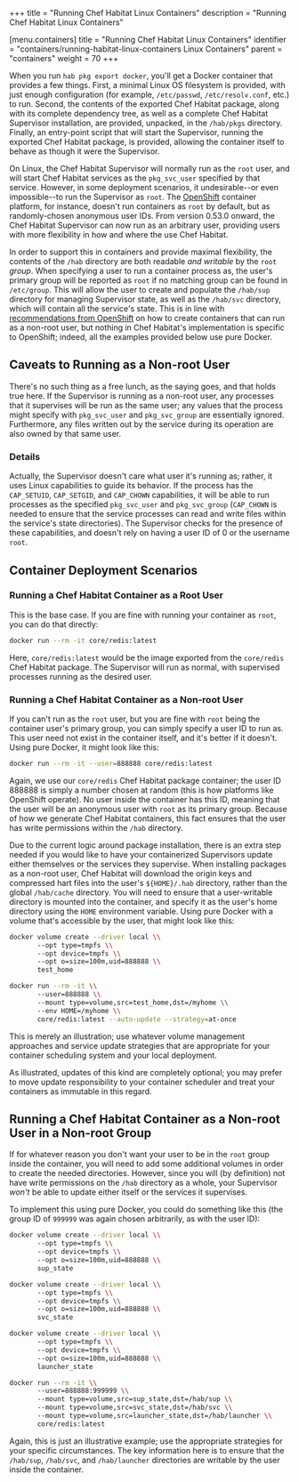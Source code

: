 +++
title = "Running Chef Habitat Linux Containers"
description = "Running Chef Habitat Linux Containers"


[menu.containers]
    title = "Running Chef Habitat Linux Containers"
    identifier = "containers/running-habitat-linux-containers Linux Containers"
    parent = "containers"
    weight = 70
+++

When you run `hab pkg export docker`, you'll get a Docker container that provides a few things. First, a minimal Linux OS filesystem is provided, with just enough configuration (for example, `/etc/passwd`, `/etc/resolv.conf`, etc.) to run. Second, the contents of the exported Chef Habitat package, along with its complete dependency tree, as well as a complete Chef Habitat Supervisor installation, are provided, unpacked, in the `/hab/pkgs` directory. Finally, an entry-point script that will start the Supervisor, running the exported Chef Habitat package, is provided, allowing the container itself to behave as though it were the Supervisor.

On Linux, the Chef Habitat Supervisor will normally run as the `root` user, and will start Chef Habitat services as the `pkg_svc_user` specified by that service. However, in some deployment scenarios, it undesirable--or even impossible--to run the Supervisor as `root`. The [OpenShift](https://www.openshift.com/) container platform, for instance, doesn't run containers as `root` by default, but as randomly-chosen anonymous user IDs. From version 0.53.0 onward, the Chef Habitat Supervisor can now run as an arbitrary user, providing users with more flexibility in how and where the use Chef Habitat.

In order to support this in containers and provide maximal flexibility, the contents of the `/hab` directory are both readable _and writable_ by the `root` _group_. When specifying a user to run a container process as, the user's primary group will be reported as `root` if no matching group can be found in `/etc/group`. This will allow the user to create and populate the `/hab/sup` directory for managing Supervisor state, as well as the `/hab/svc` directory, which will contain all the service's state. This is in line with [recommendations from OpenShift](https://docs.openshift.com/container-platform/4.9/openshift_images/create-images.html#images-test-s21-using-openshift-for-building-the-image_create-images) on how to create containers that can run as a non-root user, but nothing in Chef Habitat's implementation is specific to OpenShift; indeed, all the examples provided below use pure Docker.

## Caveats to Running as a Non-root User

There's no such thing as a free lunch, as the saying goes, and that holds true here. If the Supervisor is running as a non-root user, any processes that it supervises will be run as the same user; any values that the process might specify with `pkg_svc_user` and `pkg_svc_group` are essentially ignored. Furthermore, any files written out by the service during its operation are also owned by that same user.

### Details

Actually, the Supervisor doesn't care what user it's running as; rather, it uses Linux capabilities to guide its behavior. If the process has the `CAP_SETUID`, `CAP_SETGID`, and `CAP_CHOWN` capabilities, it will be able to run processes as the specified `pkg_svc_user` and `pkg_svc_group` (`CAP_CHOWN` is needed to ensure that the service processes can read and write files within the service's state directories). The Supervisor checks for the presence of these capabilities, and doesn't rely on having a user ID of 0 or the username `root`.

## Container Deployment Scenarios

### Running a Chef Habitat Container as a Root User

This is the base case. If you are fine with running your container as `root`, you can do that directly:

```sh
docker run --rm -it core/redis:latest
```

Here, `core/redis:latest` would be the image exported from the `core/redis` Chef Habitat package. The Supervisor will run as normal, with supervised processes running as the desired user.

### Running a Chef Habitat Container as a Non-root User

If you can't run as the `root` user, but you are fine with `root` being the container user's primary group, you can simply specify a user ID to run as. This user need not exist in the container itself, and it's better if it doesn't. Using pure Docker, it might look like this:

```sh
docker run --rm -it --user=888888 core/redis:latest
```

Again, we use our `core/redis` Chef Habitat package container; the user ID 888888 is simply a number chosen at random (this is how platforms like OpenShift operate). No user inside the container has this ID, meaning that the user will be an anonymous user with `root` as its primary group. Because of how we generate Chef Habitat containers, this fact ensures that the user has write permissions within the `/hab` directory.

Due to the current logic around package installation, there is an extra step needed if you would like to have your containerized Supervisors update either themselves or the services they supervise. When installing packages as a non-root user, Chef Habitat will download the origin keys and compressed hart files into the user's `${HOME}/.hab` directory, rather than the global `/hab/cache` directory. You will need to ensure that a user-writable directory is mounted into the container, and specify it as the user's home directory using the `HOME` environment variable. Using pure Docker with a volume that's accessible by the user, that might look like this:

```sh
docker volume create --driver local \\
       --opt type=tmpfs \\
       --opt device=tmpfs \\
       --opt o=size=100m,uid=888888 \\
       test_home

docker run --rm -it \\
       --user=888888 \\
       --mount type=volume,src=test_home,dst=/myhome \\
       --env HOME=/myhome \\
       core/redis:latest --auto-update --strategy=at-once
```

This is merely an illustration; use whatever volume management approaches and service update strategies that are appropriate for your container scheduling system and your local deployment.

As illustrated, updates of this kind are completely optional; you may prefer to move update responsibility to your container scheduler and treat your containers as immutable in this regard.

## Running a Chef Habitat Container as a Non-root User in a Non-root Group

If for whatever reason you don't want your user to be in the `root` group inside the container, you will need to add some additional volumes in order to create the needed directories. However, since you will (by definition) not have write permissions on the `/hab` directory as a whole, your Supervisor _won't_ be able to update either itself or the services it supervises.

To implement this using pure Docker, you could do something like this (the group ID of `999999` was again chosen arbitrarily, as with the user ID):

```sh
docker volume create --driver local \\
       --opt type=tmpfs \\
       --opt device=tmpfs \\
       --opt o=size=100m,uid=888888 \\
       sup_state

docker volume create --driver local \\
       --opt type=tmpfs \\
       --opt device=tmpfs \\
       --opt o=size=100m,uid=888888 \\
       svc_state

docker volume create --driver local \\
       --opt type=tmpfs \\
       --opt device=tmpfs \\
       --opt o=size=100m,uid=888888 \\
       launcher_state

docker run --rm -it \\
       --user=888888:999999 \\
       --mount type=volume,src=sup_state,dst=/hab/sup \\
       --mount type=volume,src=svc_state,dst=/hab/svc \\
       --mount type=volume,src=launcher_state,dst=/hab/launcher \\
       core/redis:latest
```

Again, this is just an illustrative example; use the appropriate strategies for your specific circumstances. The key information here is to ensure that the `/hab/sup`, `/hab/svc`, and `/hab/launcher` directories are writable by the user inside the container.
